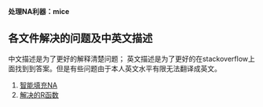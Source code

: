 
**处理NA利器：mice**

## 各文件解决的问题及中英文描述

中文描述是为了更好的解释清楚问题；
英文描述是为了更好的在stackoverflow上面找到到答案。但是有些问题由于本人英文水平有限无法翻译成英文。


1. [智能填充NA](auto-replacing-nas.md)
2. [解决的R函数](fill_na.R)
